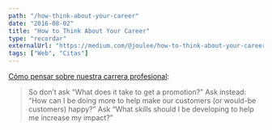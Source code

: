 ```yaml
---
path: "/how-think-about-your-career"
date: "2016-08-02"
title: "How to Think About Your Career"
type: "recordar"
externalUrl: "https://medium.com/@joulee/how-to-think-about-your-career-abf5300eba08#.39i8ksxfd"
tags: ["Web", "Citas"]
---
```


[C&oacute;mo pensar sobre nuestra carrera profesional](https://medium.com/@joulee/how-to-think-about-your-career-abf5300eba08#.39i8ksxfd):

> So don’t ask “What does it take to get a promotion?” Ask instead: “How can I be doing more to help make our customers (or would-be customers) happy?” Ask “What skills should I be developing to help me increase my impact?”
